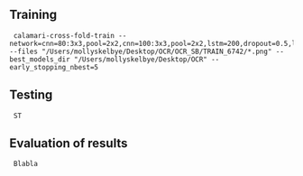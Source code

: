 
## Training 
	 calamari-cross-fold-train --network=cnn=80:3x3,pool=2x2,cnn=100:3x3,pool=2x2,lstm=200,dropout=0.5,lstm=200,dropout=0.5 --files "/Users/mollyskelbye/Desktop/OCR/OCR_SB/TRAIN_6742/*.png" --best_models_dir "/Users/mollyskelbye/Desktop/OCR" --early_stopping_nbest=5

## Testing
 
 	 ST
 
## Evaluation of results

	 Blabla

 
